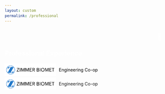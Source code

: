 ```yaml
---
layout: custom
permalink: /professional
---
```

<div class="colored-block-grey" style="margin-bottom: 10px;">
  <div class="container">
    <div class="column1">
        <h2><p style="text-align: right;color:white;" class="emoji-text">📄</p></h2>
    </div>
    <div class="column2">
        <h2 style="color:white;text-align:left"> Professional Experience</h2>
    </div>
  </div>
</div>

<!-- <img src="professional/msc.jpg" height="40">

Graduate Student Researcher | [Mechanical Systems Control Laboratory](https://msc.berkeley.edu/)

<img src="professional/sony.svg" height="20"> Research Scientist Intern | [Sony AI](https://www.ai.sony/)

<img src="professional/zb.png" height="40">

Engineering Co-op | [Zimmer Biomet](https://www.zimmerbiomet.com/en) -->

<div style="display: flex; align-items: center;">
    <img src="professional/zb.png" height='40' alt="Zimmer Biomet">
    <div style="text-align: center; margin-left: 10px;">
        <p style="color:black;font-weight:light;"> Engineering Co-op</p>
    </div>
</div>

<div style="display: flex; align-items: center;">
    <img src="professional/zb.png" height='40' alt="Zimmer Biomet">
    <div class="prof-head" style="text-align: center; margin-left: 10px;">
     <p> Engineering Co-op</p>
    </div>
</div>

